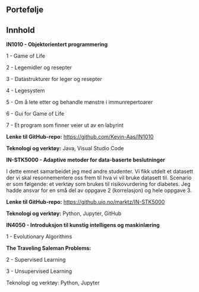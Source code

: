 ## Portefølje 

## Innhold 

**IN1010 - Objektorientert programmering**

1 - Game of Life

2 - Legemidler og resepter 

3 - Datastrukturer for leger og resepter

4 - Legesystem

5 - Om å lete etter og behandle mønstre i immunrepertoarer

6 - Gui for Game of Life 

7 - Et program som finner veier ut av en labyrint

__Lenke til GitHub-repo:__ https://github.com/Kevin-Aas/IN1010

__Teknologi og verktøy:__ Java, Visual Studio Code 


**IN-STK5000 - Adaptive metoder for data-baserte beslutninger**

I dette emnet samarbeidet jeg med andre studenter. Vi fikk utdelt et datasett der vi skal resonnementere oss frem til hva vi vil bruke datasett til. 
Scenario er som følgende: et verktøy som brukes til risikovurdering for diabetes. Jeg hadde ansvar for en små del av oppgave 2 (korrelasjon) og hele oppgave 3. 

__Lenke til GitHub-repo:__ https://github.uio.no/marktz/IN-STK5000

__Teknologi og verktøy:__ Python, Jupyter, GitHub


**IN4050 - Introduksjon til kunstig intelligens og maskinlæring** 

1 - Evolutionary Algorithms 

__The Traveling Saleman Problems:__

2 - Supervised Learning 



3 - Unsupervised Learning

Teknologi og verktøy: Python, Jupyter


